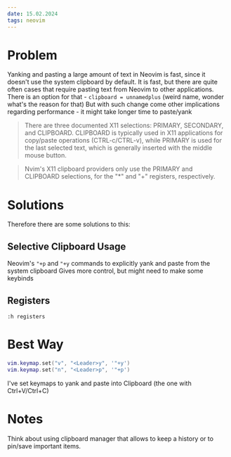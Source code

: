 ```yaml
---
date: 15.02.2024
tags: neovim
---
```


# Problem
Yanking and pasting a large amount of text in Neovim is fast, since it doesn't use the system clipboard by default.
It is fast, but there are quite often cases that require pasting text from Neovim to other applications.
There is an option for that  - `clipboard = unnamedplus` (weird name, wonder what's the reason for that)
But with such change come other implications regarding performance - it might take longer time to paste/yank

> There are three documented X11 selections: PRIMARY, SECONDARY, and CLIPBOARD.
> CLIPBOARD is typically used in X11 applications for copy/paste operations
> (CTRL-c/CTRL-v), while PRIMARY is used for the last selected text, which is
> generally inserted with the middle mouse button.

> Nvim's X11 clipboard providers only use the PRIMARY and CLIPBOARD selections,
> for the "*" and "+" registers, respectively.

# Solutions
Therefore there are some solutions to this:
## Selective Clipboard Usage
Neovim's `"+p` and `"+y` commands to explicitly yank and paste from the system clipboard
Gives more control, but might need to make some keybinds
## Registers
`:h registers`

# Best Way
```lua
vim.keymap.set("v", "<Leader>y", '"+y')
vim.keymap.set("n", "<Leader>p", '"+p')
```
I've set keymaps to yank and paste into Clipboard (the one with Ctrl+V/Ctrl+C)

# Notes
Think about using clipboard manager that allows to keep a history or to pin/save important items.
